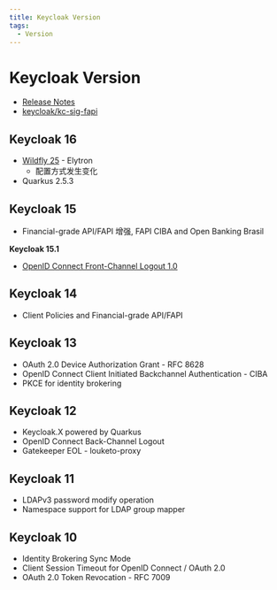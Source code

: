 ```yaml
---
title: Keycloak Version
tags:
  - Version
---
```


# Keycloak Version

- [Release Notes](https://www.keycloak.org/docs/latest/release_notes/)
- [keycloak/kc-sig-fapi](https://github.com/keycloak/kc-sig-fapi)

## Keycloak 16

- [Wildfly 25] - Elytron
  - 配置方式发生变化
- Quarkus 2.5.3

[wildfly 25]: https://www.wildfly.org/news/2021/10/05/WildFly25-Final-Released/

## Keycloak 15

- Financial-grade API/FAPI 增强, FAPI CIBA and Open Banking Brasil

**Keycloak 15.1**

- [OpenID Connect Front-Channel Logout 1.0](https://openid.net/specs/openid-connect-frontchannel-1_0.html)

## Keycloak 14

- Client Policies and Financial-grade API/FAPI

## Keycloak 13

- OAuth 2.0 Device Authorization Grant - RFC 8628
- OpenID Connect Client Initiated Backchannel Authentication - CIBA
- PKCE for identity brokering

## Keycloak 12

- Keycloak.X powered by Quarkus
- OpenID Connect Back-Channel Logout
- Gatekeeper EOL - louketo-proxy

## Keycloak 11

- LDAPv3 password modify operation
- Namespace support for LDAP group mapper

## Keycloak 10

- Identity Brokering Sync Mode
- Client Session Timeout for OpenID Connect / OAuth 2.0
- OAuth 2.0 Token Revocation - RFC 7009
